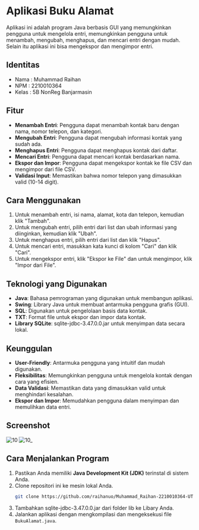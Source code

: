 # Aplikasi Buku Alamat
 
Aplikasi ini adalah program Java berbasis GUI yang memungkinkan pengguna untuk mengelola entri, memungkinkan pengguna untuk menambah, mengubah, menghapus, dan mencari entri dengan mudah. Selain itu aplikasi ini bisa mengekspor dan mengimpor entri.

## Identitas
- Nama  : Muhammad Raihan
- NPM   : 2210010364
- Kelas : 5B NonReg Banjarmasin

## Fitur
- **Menambah Entri**: Pengguna dapat menambah kontak baru dengan nama, nomor telepon, dan kategori.
- **Mengubah Entri**: Pengguna dapat mengubah informasi kontak yang sudah ada.
- **Menghapus Entri**: Pengguna dapat menghapus kontak dari daftar.
- **Mencari Entri**: Pengguna dapat mencari kontak berdasarkan nama.
- **Ekspor dan Impor**: Pengguna dapat mengekspor kontak ke file CSV dan mengimpor dari file CSV.
- **Validasi Input**: Memastikan bahwa nomor telepon yang dimasukkan valid (10-14 digit).

## Cara Menggunakan
1. Untuk menambah entri, isi nama, alamat, kota dan telepon, kemudian klik "Tambah".
2. Untuk mengubah entri, pilih entri dari list dan ubah informasi yang diinginkan, kemudian klik "Ubah".
3. Untuk menghapus entri, pilih entri dari list dan klik "Hapus".
4. Untuk mencari entri, masukkan kata kunci di kolom "Cari" dan klik "Cari".
5. Untuk mengekspor entri, klik "Ekspor ke File" dan untuk mengimpor, klik "Impor dari File".

## Teknologi yang Digunakan
- **Java**: Bahasa pemrograman yang digunakan untuk membangun aplikasi.
- **Swing**: Library Java untuk membuat antarmuka pengguna grafis (GUI).
- **SQL**: Digunakan untuk pengelolaan basis data kontak.
- **TXT**: Format file untuk ekspor dan impor data kontak.
- **Library SQLite**: sqlite-jdbc-3.47.0.0.jar untuk menyimpan data secara lokal.

## Keunggulan
- **User-Friendly**: Antarmuka pengguna yang intuitif dan mudah digunakan.
- **Fleksibilitas**: Memungkinkan pengguna untuk mengelola kontak dengan cara yang efisien.
- **Data Validasi**: Memastikan data yang dimasukkan valid untuk menghindari kesalahan.
- **Ekspor dan Impor**: Memudahkan pengguna dalam menyimpan dan memulihkan data entri.

## Screenshot
![10](https://github.com/user-attachments/assets/629a56e5-68b9-48d0-8b13-277600dfddf6)
![10_](https://github.com/user-attachments/assets/e0269fc1-cf54-4819-8230-bed9685ff304)

## Cara Menjalankan Program
1. Pastikan Anda memiliki **Java Development Kit (JDK)** terinstal di sistem Anda.
2. Clone repositori ini ke mesin lokal Anda.
   ```bash
   git clone https://github.com/raihanuo/Muhammad_Raihan-2210010364-UTS.git
3. Tambahkan sqlite-jdbc-3.47.0.0.jar dari folder lib ke Libary Anda.
4. Jalankan aplikasi dengan mengkompilasi dan mengeksekusi file `BukuAlamat.java`.
